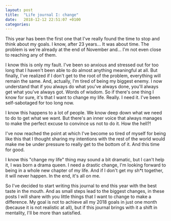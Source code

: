```yaml
---
layout: post
title:  "Life journal I: change"
date:   2018-12-12 22:51:07 +0100
categories:
---
```


This year has been the first one that I've really found the time to stop and think about my goals. I know, after 23 years... It was about time. The problem is we're already at the end of November and... I'm not even close to reaching any of them.

I know this is only my fault. I've been so anxious and stressed out for too long that I haven't been able to do almost anything meaningful at all. But finally, I've realized if I don't get to the root of the problem, everything will remain the same. And, actually, I'm tired of being my biggest enemy. I now understand that if you always do what you've always done, you'll always get what you've always got. Words of wisdom. So if there's one thing I know for sure, it's that I want to change my life. Really. I need it. I've been self-sabotaged for too long now.

I know this happens to a lot of people. We know deep down what we need to do to get what we want. But there's an inner voice that always manages to make the perfect excuse to convince us not to do it. How the hell?!

I've now reached the point at which I've become so tired of myself for being like this that I thought sharing my intentions with the rest of the world would make me be under pressure to really get to the bottom of it. And this time for good.

I know this "change my life" thing may sound a bit dramatic, but I can't help it, I was born a drama queen. I need a drastic change, I'm looking forward to being in a whole new chapter of my life. And if I don't get my sh*t together, it will never happen. In the end, it's all on me.

So I've decided to start writing this journal to end this year with the best taste in the mouth. And as small steps lead to the biggest changes, in these posts I will share with you little things that I want to change to make a difference. My goal is not to achieve all my 2018 goals in just one month (because it is not realistic at all), but if this journal brings with it a shift in mentality, I'll be more than satisfied.
